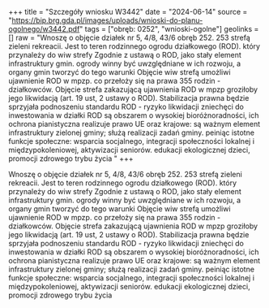 +++
title = "Szczegóły wniosku W3442"
date = "2024-06-14"
source = "https://bip.brg.gda.pl/images/uploads/wnioski-do-planu-ogolnego/w3442.pdf"
tags = ["obręb: 0252", "wnioski-ogolne"]
geolinks = []
raw = "Wnoszę o objęcie działek nr 5, 4/8, 43/6 obręb 252. 253 strefą zieleni  rekreacii. Jest to teren rodzinnego ogrodu działkowego (ROD). który przynależy do wiw strefy Zgodnie z ustawą o ROD, jako stały  element infrastruktury gmin. ogrody winny być uwzględniane w ich rozwoju, a organy gmin tworzyć do tego warunki Objęcie wiw strefą umożliwi ujawnienie ROD w mpzp. co przełoży się na prawa 355 rodzin - działkowców. Objęcie strefa zakazującą ujawnienia ROD w mpzp groziłoby jego likwidacją (art. 19 ust, 2 ustawy o ROD). Stabilizacja prawna będzie sprzyjała podnoszeniu standardu ROD - ryzyko likwidacji zniechęci do inwestowania w działki ROD są obszarem o wysokiej bioróżnoradności, ich ochrona pianistyczna realizuje prawo UE oraz krajowe: są ważnym element infrastruktury zielonej gminy; służą realizacji zadań gminy. peiniąc istotne funkcje społeczne: wsparcia socjalnego, integracji społeczności lokalnej i międzypokoleniowej, aktywizacji seniorów. edukacji ekologicznej dzieci, promocji zdrowego trybu życia "
+++

Wnoszę o objęcie działek nr 5, 4/8, 43/6 obręb 252. 253 strefą zieleni  rekreacii. Jest to teren
rodzinnego ogrodu działkowego (ROD). który przynależy do wiw strefy Zgodnie z ustawą o ROD, jako stały
 element infrastruktury gmin. ogrody winny być uwzględniane w ich rozwoju, a organy gmin tworzyć do tego
warunki Objęcie wiw strefą umożliwi ujawnienie ROD w mpzp. co przełoży się na prawa 355 rodzin -
działkowców. Objęcie strefa zakazującą ujawnienia ROD w mpzp groziłoby jego likwidacją (art. 19 ust, 2 ustawy
o ROD). Stabilizacja prawna będzie sprzyjała podnoszeniu standardu ROD - ryzyko likwidacji zniechęci do
inwestowania w działki ROD są obszarem o wysokiej bioróżnoradności, ich ochrona pianistyczna realizuje
prawo UE oraz krajowe: są ważnym element infrastruktury zielonej gminy; służą realizacji zadań gminy. peiniąc
istotne funkcje społeczne: wsparcia socjalnego, integracji społeczności lokalnej i międzypokoleniowej,
aktywizacji seniorów. edukacji ekologicznej dzieci, promocji zdrowego trybu życia



